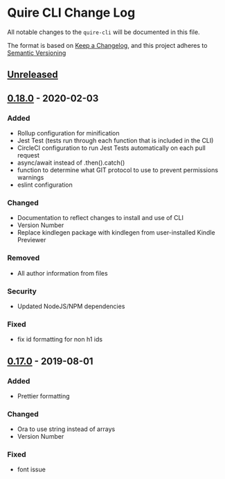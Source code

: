 # Quire CLI Change Log

All notable changes to the `quire-cli` will be documented in this file. 

The format is based on [Keep a Changelog](https://keepachangelog.com/en/1.0.0/), 
and this project adheres to [Semantic Versioning](https://semver.org/spec/v2.0.0.html)

## [Unreleased]

## [0.18.0] - 2020-02-03
### Added
+ Rollup configuration for minification
+ Jest Test (tests run through each function that is included in the CLI)
+ CircleCI configuration to run Jest Tests automatically on each pull request
+ async/await instead of .then().catch()
+ function to determine what GIT protocol to use to prevent permissions warnings
+ eslint configuration

### Changed
+ Documentation to reflect changes to install and use of CLI
+ Version Number
+ Replace kindlegen package with kindlegen from user-installed Kindle Previewer

### Removed
- All author information from files

### Security
* Updated NodeJS/NPM dependencies

### Fixed
- fix id formatting for non h1 ids

## [0.17.0] - 2019-08-01
### Added
+ Prettier formatting 

### Changed
+ Ora to use string instead of arrays
+ Version Number

### Fixed
- font issue

[Unreleased]: https://github.com/gettypubs/quire-cli/compare/v0.18.0...HEAD
[0.18.0]: https://github.com/gettypubs/quire-cli/compare/v0.17.0...v0.18.0
[0.17.0]: https://github.com/gettypubs/quire-cli/releases/tag/v0.17.0
